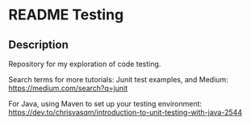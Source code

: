 # README Testing

## Description

Repository for my exploration of code testing.

Search terms for more tutorials: Junit test examples, and Medium: https://medium.com/search?q=junit

For Java, using Maven to set up your testing environment: https://dev.to/chrisvasqm/introduction-to-unit-testing-with-java-2544

